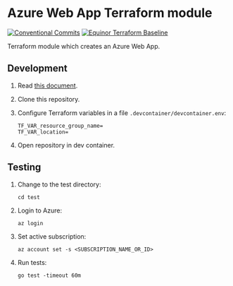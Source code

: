 # Azure Web App Terraform module

[![Conventional Commits](https://img.shields.io/badge/Conventional%20Commits-1.0.0-yellow.svg)](https://conventionalcommits.org)
[![Equinor Terraform Baseline](https://img.shields.io/badge/Equinor%20Terraform%20Baseline-1.0.0-blueviolet)](https://github.com/equinor/terraform-baseline)

Terraform module which creates an Azure Web App.

## Development

1. Read [this document](https://code.visualstudio.com/docs/devcontainers/containers).

1. Clone this repository.

1. Configure Terraform variables in a file `.devcontainer/devcontainer.env`:

    ```env
    TF_VAR_resource_group_name=
    TF_VAR_location=
    ```

1. Open repository in dev container.

## Testing

1. Change to the test directory:

    ```console
    cd test
    ```

1. Login to Azure:

    ```console
    az login
    ```

1. Set active subscription:

    ```console
    az account set -s <SUBSCRIPTION_NAME_OR_ID>
    ```

1. Run tests:

    ```console
    go test -timeout 60m
    ```
